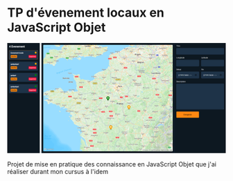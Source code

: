 # TP d'évenement locaux en JavaScript Objet

![Image d'illustration du projet](tp_js_mapbox.png "Title")

Projet de mise en pratique des connaissance en JavaScript Objet que j'ai réaliser durant mon cursus à l'idem